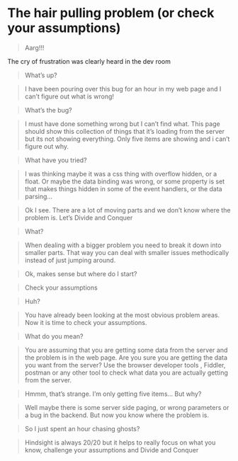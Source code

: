 # The hair pulling problem (or check your assumptions)

> Aarg!!!

The cry of frustration was clearly heard in the dev room

> What’s up?

> I have been pouring over this bug for an hour in my web page  and I can’t figure out what is wrong!

> What’s the bug?

> I must have done something wrong but I can’t find what. This page should show this collection of things that it’s loading from the server but its not showing everything. Only five items are showing and i can’t figure out why. 

> What have you tried?

> I was thinking maybe it was a css thing with overflow hidden, or a float. Or maybe the data binding was wrong, or some property is set that makes things hidden in some of the event handlers, or the data parsing...

> Ok I see. There are a lot of moving parts and we don’t know where the problem is. Let’s Divide and Conquer

> What?

> When dealing with a bigger problem you need to break it down into smaller parts. That way you can deal with smaller issues methodically instead of just jumping around. 

> Ok, makes sense but where do I start?

> Check your assumptions

> Huh?

> You have already been looking at the most obvious problem areas. Now it is time to check your assumptions. 

> What do you mean?

> You are assuming that you are getting some data from the server and the problem is in the web page. Are you sure you are getting the data you want from the server? Use the browser developer tools , Fiddler, postman or any other tool  to check what data you are actually getting from the server.

> Hmmm, that’s strange. I’m only getting five items… But why?

> Well maybe there is some server side paging, or wrong parameters or a bug in the backend. But now you know where the problem is.

> So I just spent an hour chasing ghosts?

> Hindsight is always 20/20 but it helps to really focus on what you know, challenge your assumptions and Divide and Conquer